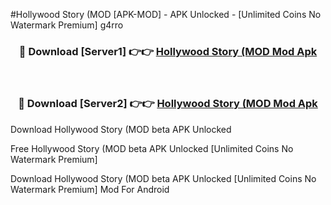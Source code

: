 #Hollywood Story (MOD [APK-MOD] - APK Unlocked - [Unlimited Coins No Watermark Premium] g4rro



<div align="center">

<h3>🔴 Download [Server1] 👉👉 <a href="https://momento.my/?title=Hollywood_Story_(MOD">Hollywood Story (MOD Mod Apk</a></h3><br>

<h3>🔴 Download [Server2] 👉👉 <a href="https://momento.my/?title=Hollywood_Story_(MOD">Hollywood Story (MOD Mod Apk</a></h3>
</div>



Download Hollywood Story (MOD beta APK Unlocked

Free Hollywood Story (MOD beta APK Unlocked [Unlimited Coins No Watermark Premium]

Download Hollywood Story (MOD beta APK Unlocked [Unlimited Coins No Watermark Premium] Mod For Android
